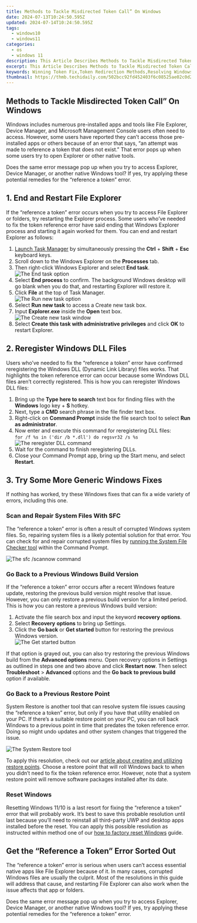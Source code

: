 ```yaml
---
title: Methods to Tackle Misdirected Token Call” On Windows
date: 2024-07-13T10:24:50.595Z
updated: 2024-07-14T10:24:50.595Z
tags:
  - windows10
  - windows11
categories:
  - os
  - windows 11
description: This Article Describes Methods to Tackle Misdirected Token Call” On Windows
excerpt: This Article Describes Methods to Tackle Misdirected Token Call” On Windows
keywords: Winning Token Fix,Token Redirection Methods,Resolving Windows Tokens,Token Call Error Guide,Misdirected Tokens Windows,Token Misplacement Fixes,Correcting Windows Tokens
thumbnail: https://thmb.techidaily.com/502bcc92fd452403f6c08525ae02c0d2e78a33616170701a3383a08e8dcec924.jpg
---
```


## Methods to Tackle Misdirected Token Call” On Windows

 Windows includes numerous pre-installed apps and tools like File Explorer, Device Manager, and Microsoft Management Console users often need to access. However, some users have reported they can’t access those pre-installed apps or others because of an error that says, “an attempt was made to reference a token that does not exist.” That error pops up when some users try to open Explorer or other native tools.

 Does the same error message pop up when you try to access Explorer, Device Manager, or another native Windows tool? If yes, try applying these potential remedies for the “reference a token” error.

## 1\. End and Restart File Explorer

 If the “reference a token” error occurs when you try to access File Explorer or folders, try restarting the Explorer process. Some users who’ve needed to fix the token reference error have said ending that Windows Explorer process and starting it again worked for them. You can end and restart Explorer as follows:

1. [Launch Task Manager](https://www.makeuseof.com/ways-to-open-task-manager-windows-10/) by simultaneously pressing the **Ctrl** \+ **Shift** \+ **Esc** keyboard keys.
2. Scroll down to the Windows Explorer on the **Processes** tab.
3. Then right-click Windows Explorer and select **End task**.  
![The End task option](https://static1.makeuseofimages.com/wordpress/wp-content/uploads/2023/06/end-task-option.jpg)
4. Select **End process** to confirm. The background Windows desktop will go blank when you do that, and restarting Explorer will restore it.
5. Click **File** at the top of Task Manager.  
![The Run new task option](https://static1.makeuseofimages.com/wordpress/wp-content/uploads/2023/06/run-new-task.jpg)
6. Select **Run new task** to access a Create new task box.
7. Input **Explorer.exe** inside the **Open** text box.  
![The Create new task window](https://static1.makeuseofimages.com/wordpress/wp-content/uploads/2023/06/create-new-task.jpg)
8. Select **Create this task with administrative privileges** and click **OK** to restart Explorer.

## 2\. Reregister Windows DLL Files

 Users who’ve needed to fix the “reference a token” error have confirmed reregistering the Windows DLL (Dynamic Link Library) files works. That highlights the token reference error can occur because some Windows DLL files aren’t correctly registered. This is how you can reregister Windows DLL files:

1. Bring up the **Type here to search** text box for finding files with the **Windows** logo key + **S** hotkey.
2. Next, type a **CMD** search phrase in the file finder text box.
3. Right-click on **Command Prompt** inside the file search tool to select **Run as administrator**.
4. Now enter and execute this command for reregistering DLL files:  
`for /f %s in ('dir /b *.dll') do regsvr32 /s %s`  
![The reregister DLL command](https://static1.makeuseofimages.com/wordpress/wp-content/uploads/2023/06/reregister-dll-commands.jpg)
5. Wait for the command to finish reregistering DLLs.
6. Close your Command Prompt app, bring up the Start menu, and select **Restart**.

## 3\. Try Some More Generic Windows Fixes

 If nothing has worked, try these Windows fixes that can fix a wide variety of errors, including this one.

### Scan and Repair System Files With SFC

 The “reference a token” error is often a result of corrupted Windows system files. So, repairing system files is a likely potential solution for that error. You can check for and repair corrupted system files by [running the System File Checker tool](https://www.makeuseof.com/system-file-checker-sfc-windows/) within the Command Prompt.

![The sfc /scannow command](https://static1.makeuseofimages.com/wordpress/wp-content/uploads/2023/06/sfc-scannow-command5.jpg)

### Go Back to a Previous Windows Build Version

 If the “reference a token” error occurs after a recent Windows feature update, restoring the previous build version might resolve that issue. However, you can only restore a previous build version for a limited period. This is how you can restore a previous Windows build version:

1. Activate the file search box and input the keyword **recovery options**.
2. Select **Recovery** **options** to bring up Settings.
3. Click the **Go back** or **Get started** button for restoring the previous Windows version.  
![The Get started button](https://static1.makeuseofimages.com/wordpress/wp-content/uploads/2023/06/get-started-button.jpg)

 If that option is grayed out, you can also try restoring the previous Windows build from the **Advanced options** menu. Open recovery options in Settings as outlined in steps one and two above and click **Restart** **now**. Then select **Troubleshoot** \> **Advanced** options and the **Go back** **to previous build** option if available.

### Go Back to a Previous Restore Point

 System Restore is another tool that can resolve system file issues causing the “reference a token” error, but only if you have that utility enabled on your PC. If there’s a suitable restore point on your PC, you can roll back Windows to a previous point in time that predates the token reference error. Doing so might undo updates and other system changes that triggered the issue.

![The System Restore tool](https://static1.makeuseofimages.com/wordpress/wp-content/uploads/2023/06/system-restore-point.jpg)

 To apply this resolution, check out our [article about creating and utilizing restore points](https://www.makeuseof.com/windows-11-create-restore-point/). Choose a restore point that will roll Windows back to when you didn’t need to fix the token reference error. However, note that a system restore point will remove software packages installed after its date.

### Reset Windows

 Resetting Windows 11/10 is a last resort for fixing the “reference a token” error that will probably work. It’s best to save this probable resolution until last because you’ll need to reinstall all third-party UWP and desktop apps installed before the reset. You can apply this possible resolution as instructed within method one of our [how to factory reset Windows](https://www.makeuseof.com/tag/4-ways-factory-reset-windows-computer/#:~:text=To%20run%20a%20Windows%20factory,%3E%20Update%20%26%20Security%20%3E%20Recovery.) guide.

## Get the “Reference a Token” Error Sorted Out

 The “reference a token” error is serious when users can’t access essential native apps like File Explorer because of it. In many cases, corrupted Windows files are usually the culprit. Most of the resolutions in this guide will address that cause, and restarting File Explorer can also work when the issue affects that app or folders.

 Does the same error message pop up when you try to access Explorer, Device Manager, or another native Windows tool? If yes, try applying these potential remedies for the “reference a token” error.



<ins class="adsbygoogle"
      style="display:block"
      data-ad-client="ca-pub-7571918770474297"
      data-ad-slot="8358498916"
      data-ad-format="auto"
      data-full-width-responsive="true"></ins>

